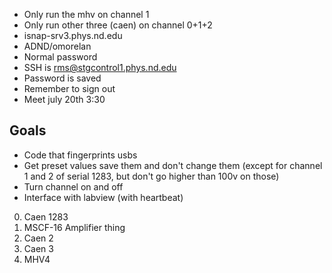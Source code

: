 
- Only run the mhv on channel 1
- Only run other three (caen) on channel 0+1+2
- isnap-srv3.phys.nd.edu
- ADND/omorelan
- Normal password
- SSH is rms@stgcontrol1.phys.nd.edu
- Password is saved
- Remember to sign out
- Meet july 20th 3:30
## Goals
- Code that fingerprints usbs
- Get preset values save them and don't change them (except for channel 1 and 2 of serial 1283, but don't go higher than 100v on those)
- Turn channel on and off
- Interface with labview (with heartbeat)


0. Caen 1283
1. MSCF-16 Amplifier thing
2. Caen 2
3. Caen 3
4. MHV4